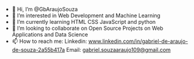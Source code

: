 - 👋 Hi, I’m @GbAraujoSouza
- 👀 I’m interested in Web Development and Machine Learning
- 🌱 I’m currently learning HTML CSS JavaScript and python
- 💞️ I’m looking to collaborate on Open Source Projects on Web Applications and Data Science
- 📫 How to reach me: Linkedin: www.linkedin.com/in/gabriel-de-araujo-de-souza-2a55b417a Email: gabriel.souzaaraujo109@gmail.com


